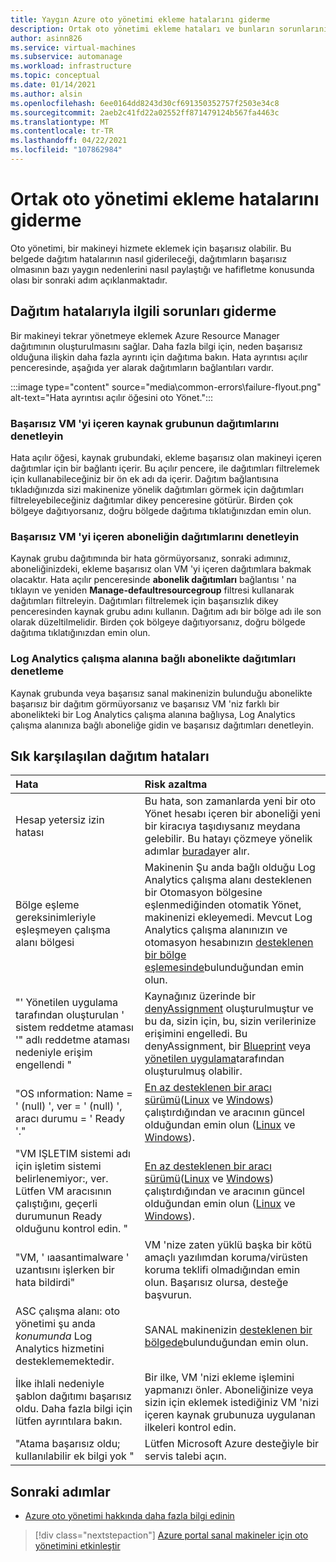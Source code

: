 ```yaml
---
title: Yaygın Azure oto yönetimi ekleme hatalarını giderme
description: Ortak oto yönetimi ekleme hataları ve bunların sorunlarını giderme
author: asinn826
ms.service: virtual-machines
ms.subservice: automanage
ms.workload: infrastructure
ms.topic: conceptual
ms.date: 01/14/2021
ms.author: alsin
ms.openlocfilehash: 6ee0164dd8243d30cf691350352757f2503e34c8
ms.sourcegitcommit: 2aeb2c41fd22a02552ff871479124b567fa4463c
ms.translationtype: MT
ms.contentlocale: tr-TR
ms.lasthandoff: 04/22/2021
ms.locfileid: "107862984"
---
```

# <a name="troubleshoot-common-automanage-onboarding-errors"></a>Ortak oto yönetimi ekleme hatalarını giderme
Oto yönetimi, bir makineyi hizmete eklemek için başarısız olabilir. Bu belgede dağıtım hatalarının nasıl giderileceği, dağıtımların başarısız olmasının bazı yaygın nedenlerini nasıl paylaştığı ve hafifletme konusunda olası bir sonraki adım açıklanmaktadır.

## <a name="troubleshooting-deployment-failures"></a>Dağıtım hatalarıyla ilgili sorunları giderme
Bir makineyi tekrar yönetmeye eklemek Azure Resource Manager dağıtımının oluşturulmasını sağlar. Daha fazla bilgi için, neden başarısız olduğuna ilişkin daha fazla ayrıntı için dağıtıma bakın. Hata ayrıntısı açılır penceresinde, aşağıda yer alarak dağıtımların bağlantıları vardır.

:::image type="content" source="media\common-errors\failure-flyout.png" alt-text="Hata ayrıntısı açılır öğesini oto Yönet.":::

### <a name="check-the-deployments-for-the-resource-group-containing-the-failed-vm"></a>Başarısız VM 'yi içeren kaynak grubunun dağıtımlarını denetleyin
Hata açılır öğesi, kaynak grubundaki, ekleme başarısız olan makineyi içeren dağıtımlar için bir bağlantı içerir. Bu açılır pencere, ile dağıtımları filtrelemek için kullanabileceğiniz bir ön ek adı da içerir. Dağıtım bağlantısına tıkladığınızda sizi makinenize yönelik dağıtımları görmek için dağıtımları filtreleyebileceğiniz dağıtımlar dikey penceresine götürür. Birden çok bölgeye dağıtıyorsanız, doğru bölgede dağıtıma tıklatığınızdan emin olun.

### <a name="check-the-deployments-for-the-subscription-containing-the-failed-vm"></a>Başarısız VM 'yi içeren aboneliğin dağıtımlarını denetleyin
Kaynak grubu dağıtımında bir hata görmüyorsanız, sonraki adımınız, aboneliğinizdeki, ekleme başarısız olan VM 'yi içeren dağıtımlara bakmak olacaktır. Hata açılır penceresinde **abonelik dağıtımları** bağlantısı ' na tıklayın ve yeniden **Manage-defaultresourcegroup** filtresi kullanarak dağıtımları filtreleyin. Dağıtımları filtrelemek için başarısızlık dikey penceresinden kaynak grubu adını kullanın. Dağıtım adı bir bölge adı ile son olarak düzeltilmelidir. Birden çok bölgeye dağıtıyorsanız, doğru bölgede dağıtıma tıklatığınızdan emin olun.

### <a name="check-deployments-in-a-subscription-linked-to-a-log-analytics-workspace"></a>Log Analytics çalışma alanına bağlı abonelikte dağıtımları denetleme
Kaynak grubunda veya başarısız sanal makinenizin bulunduğu abonelikte başarısız bir dağıtım görmüyorsanız ve başarısız VM 'niz farklı bir abonelikteki bir Log Analytics çalışma alanına bağlıysa, Log Analytics çalışma alanınıza bağlı aboneliğe gidin ve başarısız dağıtımları denetleyin.

## <a name="common-deployment-errors"></a>Sık karşılaşılan dağıtım hataları

Hata |  Risk azaltma
:-----|:-------------|
Hesap yetersiz izin hatası | Bu hata, son zamanlarda yeni bir oto Yönet hesabı içeren bir aboneliği yeni bir kiracıya taşıdıysanız meydana gelebilir. Bu hatayı çözmeye yönelik adımlar [burada](./repair-automanage-account.md)yer alır.
Bölge eşleme gereksinimleriyle eşleşmeyen çalışma alanı bölgesi | Makinenin Şu anda bağlı olduğu Log Analytics çalışma alanı desteklenen bir Otomasyon bölgesine eşlenmediğinden otomatik Yönet, makinenizi ekleyemedi. Mevcut Log Analytics çalışma alanınızın ve otomasyon hesabınızın [desteklenen bir bölge eşlemesinde](../automation/how-to/region-mappings.md)bulunduğundan emin olun.
"' Yönetilen uygulama tarafından oluşturulan ' sistem reddetme ataması '" adlı reddetme ataması nedeniyle erişim engellendi " | Kaynağınız üzerinde bir [denyAssignment](https://docs.microsoft.com/azure/role-based-access-control/deny-assignments) oluşturulmuştur ve bu da, sizin için, bu, sizin verilerinize erişimini engelledi. Bu denyAssignment, bir [Blueprint](https://docs.microsoft.com/azure/governance/blueprints/concepts/resource-locking) veya [yönetilen uygulama](https://docs.microsoft.com/azure/azure-resource-manager/managed-applications/overview)tarafından oluşturulmuş olabilir.
"OS ınformation: Name = ' (null) ', ver = ' (null) ', aracı durumu = ' Ready '." | [En az desteklenen bir aracı sürümü](https://docs.microsoft.com/troubleshoot/azure/virtual-machines/support-extensions-agent-version)([Linux](https://docs.microsoft.com/troubleshoot/azure/virtual-machines/linux-azure-guest-agent) ve [Windows](https://docs.microsoft.com/troubleshoot/azure/virtual-machines/windows-azure-guest-agent)) çalıştırdığından ve aracının güncel olduğundan emin olun ([Linux](https://docs.microsoft.com/azure/virtual-machines/extensions/update-linux-agent) ve [Windows](https://docs.microsoft.com/azure/virtual-machines/extensions/agent-windows)).
"VM IŞLETIM sistemi adı için işletim sistemi belirlenemiyor:, ver. Lütfen VM aracısının çalıştığını, geçerli durumunun Ready olduğunu kontrol edin. " | [En az desteklenen bir aracı sürümü](https://docs.microsoft.com/troubleshoot/azure/virtual-machines/support-extensions-agent-version)([Linux](https://docs.microsoft.com/troubleshoot/azure/virtual-machines/linux-azure-guest-agent) ve [Windows](https://docs.microsoft.com/troubleshoot/azure/virtual-machines/windows-azure-guest-agent)) çalıştırdığından ve aracının güncel olduğundan emin olun ([Linux](https://docs.microsoft.com/azure/virtual-machines/extensions/update-linux-agent) ve [Windows](https://docs.microsoft.com/azure/virtual-machines/extensions/agent-windows)).
"VM, ' ıaasantimalware ' uzantısını işlerken bir hata bildirdi" | VM 'nize zaten yüklü başka bir kötü amaçlı yazılımdan koruma/virüsten koruma teklifi olmadığından emin olun. Başarısız olursa, desteğe başvurun.
ASC çalışma alanı: oto yönetimi şu anda _konumunda_ Log Analytics hizmetini desteklememektedir. | SANAL makinenizin [desteklenen bir bölgede](./automanage-virtual-machines.md#supported-regions)bulunduğundan emin olun.
İlke ihlali nedeniyle şablon dağıtımı başarısız oldu. Daha fazla bilgi için lütfen ayrıntılara bakın. | Bir ilke, VM 'nizi ekleme işlemini yapmanızı önler. Aboneliğinize veya sizin için eklemek istediğiniz VM 'nizi içeren kaynak grubunuza uygulanan ilkeleri kontrol edin.
"Atama başarısız oldu; kullanılabilir ek bilgi yok " | Lütfen Microsoft Azure desteğiyle bir servis talebi açın.

## <a name="next-steps"></a>Sonraki adımlar

* [Azure oto yönetimi hakkında daha fazla bilgi edinin](./automanage-virtual-machines.md)

> [!div class="nextstepaction"]
> [Azure portal sanal makineler için oto yönetimini etkinleştir](quick-create-virtual-machines-portal.md)